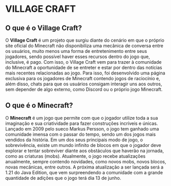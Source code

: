 # VILLAGE CRAFT
## O que é o Village Craft?
O **Village Craft** é um projeto que surgiu diante do cenário em que o próprio site oficial do Minecraft não disponibiliza uma mecânica de conversa entre os usuários, muito menos uma forma de entretenimento entre seus jogadores, sendo possível haver esses recursos dentro do jogo que, inclusive, é pago.
Com isso, o Village Craft vem para trazer à comunidade do Minecraft a oportunidade de se entreter e estar por dentro das notícias mais recentes relacionadas ao jogo. Para isso, foi desenvolvido uma página exclusiva para os jogadores de Minecraft contendo jogos de raciocínio e, além disso, chats para que os usuários consigam interagir uns aos outros, sem depender de algo externo, como Discord ou o próprio jogo Minecraft.

## O que é o Minecraft?
O **Minecraft** é um jogo que permite com que o jogador utilize toda a sua imaginação e sua criatividade para fazer construções incríveis e únicas. Lançado em 2009 pelo sueco Markus Persson, o jogo tem ganhado uma comunidade imensa com o passar do tempo, sendo um dos jogos mais vendidos da história. Em um dos seus principais modo de jogo, o sobrevivência, existe um mundo infinito de blocos em que o jogador deve explorar e tentar sobreviver diante aos obstáculos que haverão na jornada, como as criaturas (mobs).
Atualmente, o jogo recebe atualizações anualmente, sempre contendo novidades, como novos mobs, novos blocos, novas mecânicas, entre outros. A próxima atualização a ser lançada será a 1.21 do Java Edition, que vem surpreendendo a comunidade com a grande quantidade de adições que o jogo terá dia 13 de junho.
